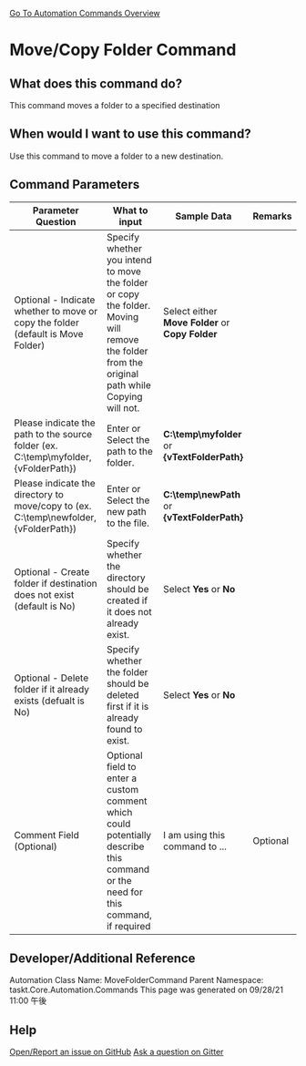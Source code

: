 <!--TITLE: Move/Copy Folder Command -->
<!-- SUBTITLE: a command in the Folder Operation Commands group. -->
[Go To Automation Commands Overview](/automation-commands.md)


# Move/Copy Folder Command


## What does this command do?
This command moves a folder to a specified destination


## When would I want to use this command?
Use this command to move a folder to a new destination.


## Command Parameters
| Parameter Question   	| What to input  	|  Sample Data 	| Remarks  	|
| ---                    | ---               | ---           | ---       |
|Optional - Indicate whether to move or copy the folder (default is Move Folder)|Specify whether you intend to move the folder or copy the folder. Moving will remove the folder from the original path while Copying will not.|Select either **Move Folder** or **Copy Folder**||
|Please indicate the path to the source folder (ex. C:\temp\myfolder, {vFolderPath})|Enter or Select the path to the folder.|**C:\temp\myfolder** or **{vTextFolderPath}**||
|Please indicate the directory to move/copy to (ex. C:\temp\newfolder, {vFolderPath})|Enter or Select the new path to the file.|**C:\temp\newPath** or **{vTextFolderPath}**||
|Optional - Create folder if destination does not exist (default is No)|Specify whether the directory should be created if it does not already exist.|Select **Yes** or **No**||
|Optional - Delete folder if it already exists (defualt is No)|Specify whether the folder should be deleted first if it is already found to exist.|Select **Yes** or **No**||
|Comment Field (Optional)|Optional field to enter a custom comment which could potentially describe this command or the need for this command, if required|I am using this command to ...|Optional|














## Developer/Additional Reference
Automation Class Name: MoveFolderCommand
Parent Namespace: taskt.Core.Automation.Commands
This page was generated on 09/28/21 11:00 午後


## Help
[Open/Report an issue on GitHub](https://github.com/saucepleez/taskt/issues/new)
[Ask a question on Gitter](https://gitter.im/taskt-rpa/Lobby)
